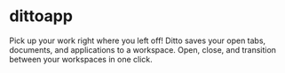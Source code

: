 # dittoapp


Pick up your work right where you left off! Ditto saves your open tabs, documents, and applications to a workspace. Open, close, and transition between your workspaces in one click.


